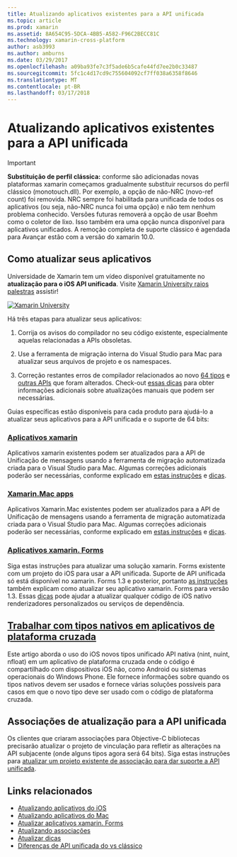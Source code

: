 ```yaml
---
title: Atualizando aplicativos existentes para a API unificada
ms.topic: article
ms.prod: xamarin
ms.assetid: 8A654C95-5DCA-4BB5-A582-F96C2BECC81C
ms.technology: xamarin-cross-platform
author: asb3993
ms.author: amburns
ms.date: 03/29/2017
ms.openlocfilehash: a09ba93fe7c3f5ade6b5cafe44fd7ee2b0c33487
ms.sourcegitcommit: 5fc1c4d17cd9c755604092cf7ff038a6358f8646
ms.translationtype: MT
ms.contentlocale: pt-BR
ms.lasthandoff: 03/17/2018
---
```

# <a name="updating-existing-apps-to-the-unified-api"></a>Atualizando aplicativos existentes para a API unificada

> [!IMPORTANT]
> **Substituição de perfil clássica:** conforme são adicionadas novas plataformas xamarin começamos gradualmente substituir recursos do perfil clássico (monotouch.dll). Por exemplo, a opção de não-NRC (novo-ref count) foi removida. NRC sempre foi habilitada para unificada de todos os aplicativos (ou seja, não-NRC nunca foi uma opção) e não tem nenhum problema conhecido. Versões futuras removerá a opção de usar Boehm como o coletor de lixo. Isso também era uma opção nunca disponível para aplicativos unificados. A remoção completa de suporte clássico é agendada para Avançar estão com a versão do xamarin 10.0.




## <a name="how-to-update-your-apps"></a>Como atualizar seus aplicativos

Universidade de Xamarin tem um vídeo disponível gratuitamente no **atualização para o iOS API unificada**. Visite [Xamarin University raios palestras](http://university.xamarin.com/lightninglectures) assistir!

[ ![](updating-apps-images/xamu-video-sml.png "Xamarin University")](http://university.xamarin.com/lightninglectures)

Há três etapas para atualizar seus aplicativos:

1. Corrija os avisos do compilador no seu código existente, especialmente aquelas relacionadas a APIs obsoletas.

2. Use a ferramenta de migração interna do Visual Studio para Mac para atualizar seus arquivos de projeto e os namespaces.

3. Correção restantes erros de compilador relacionados ao novo [64 tipos](~/cross-platform/macios/nativetypes.md) e [outras APIs](~/cross-platform/macios/unified/index.md#deprecated-typos) que foram alterados. Check-out [essas dicas](~/cross-platform/macios/unified/updating-tips.md) para obter informações adicionais sobre atualizações manuais que podem ser necessárias.

Guias específicas estão disponíveis para cada produto para ajudá-lo a atualizar seus aplicativos para a API unificada e o suporte de 64 bits:

### <a name="xamarinios-appscross-platformmaciosunifiedupdating-ios-appsmd"></a>[Aplicativos xamarin](~/cross-platform/macios/unified/updating-ios-apps.md)

Aplicativos xamarin existentes podem ser atualizados para a API de Unificação de mensagens usando a ferramenta de migração automatizada criada para o Visual Studio para Mac. Algumas correções adicionais poderão ser necessárias, conforme explicado em [estas instruções](~/cross-platform/macios/unified/updating-ios-apps.md) e [dicas](~/cross-platform/macios/unified/updating-tips.md).

###  <a name="xamarinmac-appscross-platformmaciosunifiedupdating-mac-appsmd"></a>[Xamarin.Mac apps](~/cross-platform/macios/unified/updating-mac-apps.md)

Aplicativos Xamarin.Mac existentes podem ser atualizados para a API de Unificação de mensagens usando a ferramenta de migração automatizada criada para o Visual Studio para Mac. Algumas correções adicionais poderão ser necessárias, conforme explicado em [estas instruções](~/cross-platform/macios/unified/updating-mac-apps.md) e [dicas](~/cross-platform/macios/unified/updating-tips.md).

###  <a name="xamarinforms-appscross-platformmaciosunifiedupdating-xamarin-forms-appsmd"></a>[Aplicativos xamarin. Forms](~/cross-platform/macios/unified/updating-xamarin-forms-apps.md)

Siga estas instruções para atualizar uma solução xamarin. Forms existente com um projeto do iOS para usar a API unificada. Suporte de API unificada só está disponível no xamarin. Forms 1.3 e posterior, portanto [as instruções](~/cross-platform/macios/unified/updating-xamarin-forms-apps.md) também explicam como atualizar seu aplicativo xamarin. Forms para versão 1.3. Essas [dicas](~/cross-platform/macios/unified/updating-tips.md) pode ajudar a atualizar qualquer código de iOS nativo renderizadores personalizados ou serviços de dependência.

## <a name="working-with-native-types-in-cross-platform-appscross-platformmaciosnativetypesmd"></a>[Trabalhar com tipos nativos em aplicativos de plataforma cruzada](~/cross-platform/macios/nativetypes.md)

Este artigo aborda o uso do iOS novos tipos unificado API nativa (nint, nuint, nfloat) em um aplicativo de plataforma cruzada onde o código é compartilhado com dispositivos iOS não, como Android ou sistemas operacionais do Windows Phone. Ele fornece informações sobre quando os tipos nativos devem ser usados e fornece várias soluções possíveis para casos em que o novo tipo deve ser usado com o código de plataforma cruzada.

## <a name="update-bindings-to-the-unified-api"></a>Associações de atualização para a API unificada

Os clientes que criaram associações para Objective-C bibliotecas precisarão atualizar o projeto de vinculação para refletir as alterações na API subjacente (onde alguns tipos agora será 64 bits).
Siga estas instruções para [atualizar um projeto existente de associação para dar suporte a API unificada](~/cross-platform/macios/unified/update-binding.md).




## <a name="related-links"></a>Links relacionados

- [Atualizando aplicativos do iOS](~/cross-platform/macios/unified/updating-ios-apps.md)
- [Atualizando aplicativos do Mac](~/cross-platform/macios/unified/updating-mac-apps.md)
- [Atualizar aplicativos xamarin. Forms](~/cross-platform/macios/unified/updating-xamarin-forms-apps.md)
- [Atualizando associações](~/cross-platform/macios/unified/update-binding.md)
- [Atualizar dicas](~/cross-platform/macios/unified/updating-tips.md)
- [Diferenças de API unificada do vs clássico](https://developer.xamarin.com/releases/ios/api_changes/classic-vs-unified-8.6.0/)
